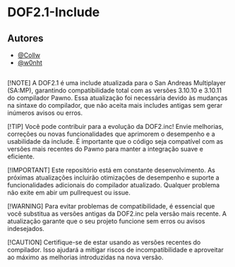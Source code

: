 # DOF2.1-Include

## Autores

- [@Collw](https://www.github.com/Collw)
- [@w0nht](https://www.github.com/w0nht)

##
[!NOTE]
A DOF2.1 é uma include atualizada para o San Andreas Multiplayer (SA:MP), garantindo compatibilidade total com as versões 3.10.10 e 3.10.11 do compilador Pawno. Essa atualização foi necessária devido às mudanças na sintaxe do compilador, que não aceita mais includes antigas sem gerar inúmeros avisos ou erros.

[!TIP]
Você pode contribuir para a evolução da DOF2.inc! Envie melhorias, correções ou novas funcionalidades que aprimorem o desempenho e a usabilidade da include. É importante que o código seja compatível com as versões mais recentes do Pawno para manter a integração suave e eficiente.

[!IMPORTANT]
Este repositório está em constante desenvolvimento. As próximas atualizações incluirão otimizações de desempenho e suporte a funcionalidades adicionais do compilador atualizado. Qualquer problema não exite em abir um pullrequest ou issue.

[!WARNING]
Para evitar problemas de compatibilidade, é essencial que você substitua as versões antigas da DOF2.inc pela versão mais recente. A atualização garante que o seu projeto funcione sem erros ou avisos indesejados.

[!CAUTION]
Certifique-se de estar usando as versões recentes do compilador. Isso ajudará a mitigar riscos de incompatibilidade e aproveitar ao máximo as melhorias introduzidas na nova versão.
